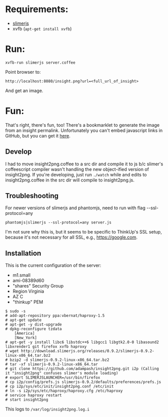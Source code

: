 # Requirements:

* [slimerjs](http://slimerjs.org/)
* xvfb (`apt-get install xvfb`)

# Run:
```
xvfb-run slimerjs server.coffee
```

Point browser to:

```
http://localhost:8080/insight.png?url=<full_url_of_insight>
```

And get an image.

# Fun:

That's right, there's fun, too! There's a bookmarklet to generate the image from an insight permalink. Unfortunately you can't embed javascript links in GitHub, but you can get it [here](http://files.adampash.com/thinkup/bookmarklet/).

## Develop

I had to move insight2png.coffee to a src dir and compile it to js b/c slimer's coffeescript compiler wasn't handling the new object-ified version of insight2png. If you're developing, just run `./watch` while and edits to insight2png.coffee in the src dir will compile to insight2png.js.

## Troubleshooting

For newer versions of slimerjs and phantomjs, need to run with flag --ssl-protocol=any

`phantomjs|slimerjs --ssl-protocol=any server.js`

I'm not sure why this is, but it seems to be specific to ThinkUp's SSL setup, because it's not necessary for all SSL, e.g., https://google.com.

## Installation

This is the current configuration of the server:

* m1.small
* ami-08389d60
* "shares" Security Group
* Region Virginia
* AZ C
* "thinkup" PEM

```
$ sudo -s
# add-apt-repository ppa:vbernat/haproxy-1.5
# apt-get update
# apt-get -y dist-upgrade
# dpkg-reconfigure tzdata
	[America]
	[New_York]
# apt-get -y install libc6 libstdc++6 libgcc1 libgtk2.0-0 libasound2 libxrender1 git firefox xvfb haproxy
# wget http://download.slimerjs.org/releases/0.9.2/slimerjs-0.9.2-linux-x86_64.tar.bz2
# bzip2 -d slimerjs-0.9.2-linux-x86_64.tar.bz2
# tar -xf slimerjs-0.9.2-linux-x86_64.tar
# git clone https://github.com/adampash/insight2png.git i2p (Calling it "insight2png" confuses slimer's module loading)
# export SLIMERJSLAUNCHER=/usr/bin/firefox
# cp i2p/config/prefs.js slimerjs-0.9.2/defaults/preferences/prefs.js
# cp i2p/sys/etc/init/insight2png.conf /etc/init
# ln -s i2p/sys/etc/haproxy/haproxy.cfg /etc/haproxy
# service haproxy restart
# start insight2png
```

This logs to `/var/log/insight2png.log.i`
